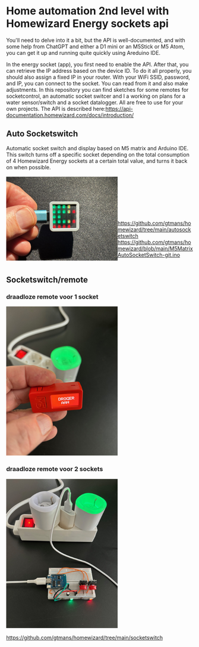 <H1>Home automation 2nd level with Homewizard Energy sockets api</H1>

You'll need to delve into it a bit, but the API is well-documented, and with some help from ChatGPT and either a D1 mini or an M5Stick or M5 Atom, you can get it up and running quite quickly using Areduino IDE.

In the energy socket (app), you first need to enable the API. After that, you can retrieve the IP address based on the device ID. 
To do it all properly, you should also assign a fixed IP in your router.
With your WiFi SSID, password, and IP, you can connect to the socket. You can read from it and also make adjustments.
In this repository you can find sketches for some remotes for socketcontrol, an automatic socket switcer and I a working on plans for a water sensor/switch and a socket datalogger.
All are free to use for your own projects. The API is described here:https://api-documentation.homewizard.com/docs/introduction/

<H2>Auto Socketswitch</H2>
Automatic socket switch and display based on M5 matrix and Arduino IDE. This switch turns off a specific socket depending on the total consumption of 4 Homewizard Energy sockets at a certain total value, and turns it back on when possible.<BR><BR>
<img src="https://github.com/gtmans/homewizard/blob/main/autosocketswitch/M5MatrixAutoSocketSwitch.png" width="300" align="left" /><BR><BR><BR><BR><BR><BR>


https://github.com/gtmans/homewizard/tree/main/autosocketswitch<BR>
https://github.com/gtmans/homewizard/blob/main/M5MatrixAutoSocketSwitch-git.ino
<BR><BR>

<H2>Socketswitch/remote</H2>


<H3>draadloze remote voor 1 socket</H3> 

<img src="https://github.com/gtmans/homewizard/blob/main/socketswitch/api-switch-single-small.png" width="300" />

<H3>draadloze remote voor 2 sockets</H3> 

<img src="https://github.com/gtmans/homewizard/blob/main/socketswitch/api-switch-dual-small.png" width="300" />

https://github.com/gtmans/homewizard/tree/main/socketswitch

